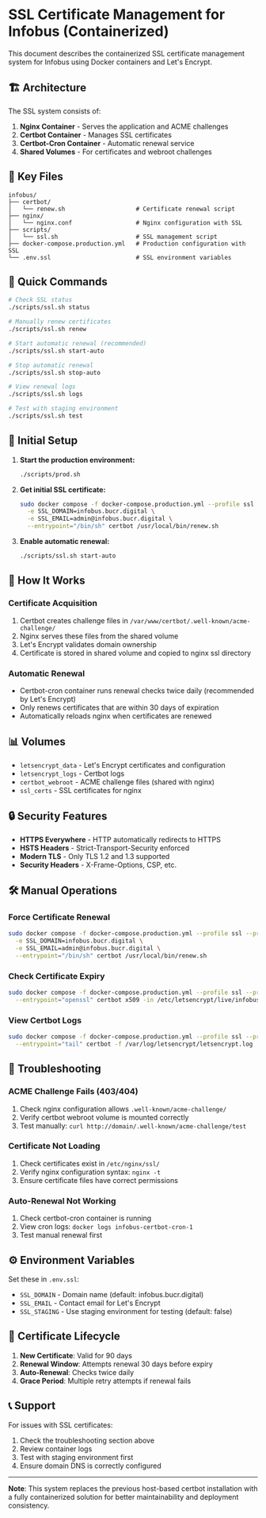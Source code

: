 # SSL Certificate Management for Infobus (Containerized)

This document describes the containerized SSL certificate management system for Infobus using Docker containers and Let's Encrypt.

## 🏗️ Architecture

The SSL system consists of:

1. **Nginx Container** - Serves the application and ACME challenges
2. **Certbot Container** - Manages SSL certificates
3. **Certbot-Cron Container** - Automatic renewal service
4. **Shared Volumes** - For certificates and webroot challenges

## 📁 Key Files

```
infobus/
├── certbot/
│   └── renew.sh                    # Certificate renewal script
├── nginx/
│   └── nginx.conf                  # Nginx configuration with SSL
├── scripts/
│   └── ssl.sh                      # SSL management script
├── docker-compose.production.yml   # Production configuration with SSL
└── .env.ssl                        # SSL environment variables
```

## 🔧 Quick Commands

```bash
# Check SSL status
./scripts/ssl.sh status

# Manually renew certificates
./scripts/ssl.sh renew

# Start automatic renewal (recommended)
./scripts/ssl.sh start-auto

# Stop automatic renewal
./scripts/ssl.sh stop-auto

# View renewal logs
./scripts/ssl.sh logs

# Test with staging environment
./scripts/ssl.sh test
```

## 🚀 Initial Setup

1. **Start the production environment:**
   ```bash
   ./scripts/prod.sh
   ```

2. **Get initial SSL certificate:**
   ```bash
   sudo docker compose -f docker-compose.production.yml --profile ssl --profile production run --rm \
     -e SSL_DOMAIN=infobus.bucr.digital \
     -e SSL_EMAIL=admin@infobus.bucr.digital \
     --entrypoint="/bin/sh" certbot /usr/local/bin/renew.sh
   ```

3. **Enable automatic renewal:**
   ```bash
   ./scripts/ssl.sh start-auto
   ```

## 🔄 How It Works

### Certificate Acquisition
1. Certbot creates challenge files in `/var/www/certbot/.well-known/acme-challenge/`
2. Nginx serves these files from the shared volume
3. Let's Encrypt validates domain ownership
4. Certificate is stored in shared volume and copied to nginx ssl directory

### Automatic Renewal
- Certbot-cron container runs renewal checks twice daily (recommended by Let's Encrypt)
- Only renews certificates that are within 30 days of expiration
- Automatically reloads nginx when certificates are renewed

## 📊 Volumes

- `letsencrypt_data` - Let's Encrypt certificates and configuration
- `letsencrypt_logs` - Certbot logs
- `certbot_webroot` - ACME challenge files (shared with nginx)
- `ssl_certs` - SSL certificates for nginx

## 🔒 Security Features

- **HTTPS Everywhere** - HTTP automatically redirects to HTTPS
- **HSTS Headers** - Strict-Transport-Security enforced
- **Modern TLS** - Only TLS 1.2 and 1.3 supported
- **Security Headers** - X-Frame-Options, CSP, etc.

## 🛠️ Manual Operations

### Force Certificate Renewal
```bash
sudo docker compose -f docker-compose.production.yml --profile ssl --profile production run --rm \
  -e SSL_DOMAIN=infobus.bucr.digital \
  -e SSL_EMAIL=admin@infobus.bucr.digital \
  --entrypoint="/bin/sh" certbot /usr/local/bin/renew.sh
```

### Check Certificate Expiry
```bash
sudo docker compose -f docker-compose.production.yml --profile ssl --profile production run --rm \
  --entrypoint="openssl" certbot x509 -in /etc/letsencrypt/live/infobus.bucr.digital/cert.pem -noout -dates
```

### View Certbot Logs
```bash
sudo docker compose -f docker-compose.production.yml --profile ssl --profile production run --rm \
  --entrypoint="tail" certbot -f /var/log/letsencrypt/letsencrypt.log
```

## 🚨 Troubleshooting

### ACME Challenge Fails (403/404)
1. Check nginx configuration allows `.well-known/acme-challenge/`
2. Verify certbot webroot volume is mounted correctly
3. Test manually: `curl http://domain/.well-known/acme-challenge/test`

### Certificate Not Loading
1. Check certificates exist in `/etc/nginx/ssl/`
2. Verify nginx configuration syntax: `nginx -t`
3. Ensure certificate files have correct permissions

### Auto-Renewal Not Working
1. Check certbot-cron container is running
2. View cron logs: `docker logs infobus-certbot-cron-1`
3. Test manual renewal first

## ⚙️ Environment Variables

Set these in `.env.ssl`:

- `SSL_DOMAIN` - Domain name (default: infobus.bucr.digital)
- `SSL_EMAIL` - Contact email for Let's Encrypt
- `SSL_STAGING` - Use staging environment for testing (default: false)

## 🔄 Certificate Lifecycle

1. **New Certificate**: Valid for 90 days
2. **Renewal Window**: Attempts renewal 30 days before expiry
3. **Auto-Renewal**: Checks twice daily
4. **Grace Period**: Multiple retry attempts if renewal fails

## 📞 Support

For issues with SSL certificates:
1. Check the troubleshooting section above
2. Review container logs
3. Test with staging environment first
4. Ensure domain DNS is correctly configured

---

**Note**: This system replaces the previous host-based certbot installation with a fully containerized solution for better maintainability and deployment consistency.
